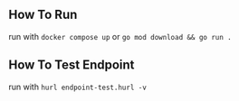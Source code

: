 ## How To Run
run with `docker compose up` or `go mod download && go run .`

## How To Test Endpoint
run with `hurl endpoint-test.hurl -v`